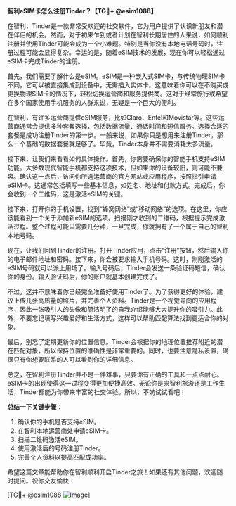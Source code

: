 **智利eSIM卡怎么注册Tinder？【TG💪+ @esim1088】**

在智利，Tinder是一款非常受欢迎的社交软件，它为用户提供了认识新朋友和潜在伴侣的机会。然而，对于初来乍到或者计划在智利长期居住的人来说，如何顺利注册并使用Tinder可能会成为一个小难题。特别是当你没有本地电话号码时，注册过程可能会显得复杂。幸运的是，随着eSIM技术的发展，现在你可以轻松通过eSIM卡完成Tinder的注册。

首先，我们需要了解什么是eSIM。eSIM是一种嵌入式SIM卡，与传统物理SIM卡不同，它可以被直接集成到设备中，无需插入实体卡。这意味着你可以在不购买或更换物理SIM卡的情况下，轻松切换运营商和服务提供商。这对于经常旅行或希望在多个国家使用手机服务的人群来说，无疑是一个巨大的便利。

在智利，有许多运营商提供eSIM服务，比如Claro、Entel和Movistar等。这些运营商通常会提供多种套餐选择，包括数据流量、通话时间和短信服务。选择合适的套餐是成功注册Tinder的第一步。一般来说，如果你只是想用来注册Tinder，那么一个基础的数据套餐就足够了。毕竟，Tinder本身并不需要消耗太多流量。

接下来，让我们来看看如何具体操作。首先，你需要确保你的智能手机支持eSIM功能。大多数现代智能手机都支持这项技术，但如果你的设备较旧，则可能不兼容。确认这一点后，访问你所选运营商的官方网站或应用程序，按照指引申请eSIM卡。这通常包括填写一些基本信息，如姓名、地址和付款方式。完成后，你会收到一个二维码，这是激活eSIM的关键。

接下来，打开你的手机设置，找到“蜂窝网络”或“移动网络”的选项。在这里，你应该能看到一个关于添加新eSIM的选项。扫描刚才收到的二维码，根据提示完成激活过程。整个过程可能只需要几分钟，一旦完成，你就拥有了一个属于自己的智利本地号码。

现在，让我们回到Tinder的注册。打开Tinder应用，点击“注册”按钮，然后输入你的电子邮件地址和密码。接下来，你会被要求输入手机号码。这时，刚刚激活的eSIM号码就可以派上用场了。输入号码后，Tinder会发送一条验证码短信，确认你的身份。输入验证码后，你的账户就基本创建完成了。

不过，这并不意味着你已经完全准备好使用Tinder了。为了获得更好的体验，建议上传几张高质量的照片，并完善个人资料。Tinder是一个视觉导向的应用程序，因此一张吸引人的头像和简洁明了的自我介绍能够大大提升你的吸引力。此外，不要忘记填写兴趣爱好和生活方式，这样可以帮助匹配算法找到更适合你的对象。

最后，别忘了定期更新你的位置信息。Tinder会根据你的地理位置推荐附近的潜在匹配对象，所以保持位置的准确性是非常重要的。同时，也要注意隐私设置，确保只有你想要联系的人可以看到你的详细信息。

总之，在智利注册Tinder并不是一件难事，只要你有正确的工具和一点点耐心。eSIM卡的出现使得这一过程变得更加便捷高效。无论你是来智利旅游还是工作生活，Tinder都能为你带来丰富的社交体验。所以，不妨试试看吧！

**总结一下关键步骤：**
1. 确认你的手机是否支持eSIM。
2. 在智利本地运营商处申请eSIM卡。
3. 扫描二维码激活eSIM。
4. 使用激活后的号码注册Tinder。
5. 完善个人资料以提高匹配成功率。

希望这篇文章能帮助你在智利顺利开启Tinder之旅！如果还有其他问题，欢迎随时提问。祝你交友愉快！

[[TG💪+ @esim1088](https://t.me/s/esim1088) ![Image](https://i.postimg.cc/4NQfJmqS/Snipaste-2025-05-13-00-14-12.png)]